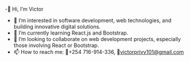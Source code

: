 -👋 Hi, I’m Victor 
- 👀 I’m interested in software development, web technologies, and building innovative digital solutions.
- 🌱 I’m currently learning React.js and Bootstrap. 
- 💞️ I’m looking to collaborate on web development projects, especially those involving React or Bootstrap.
- 📫 How to reach me: 📱+254 716-914-336, 📩victorprivv101@gmail.com 
